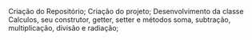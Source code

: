 Criação do Repositório;
Criação do projeto;
Desenvolvimento da classe Calculos, seu construtor, getter, setter e métodos soma, subtração, multiplicação, divisão e radiação;